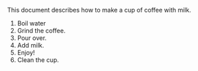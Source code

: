 This document describes how to make a cup of coffee with milk.
1. Boil water
2. Grind the coffee.
3. Pour over.
4. Add milk.
5. Enjoy!
6. Clean the cup.
